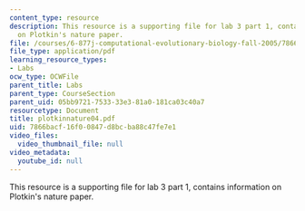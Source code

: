 ```yaml
---
content_type: resource
description: This resource is a supporting file for lab 3 part 1, contains information
  on Plotkin's nature paper.
file: /courses/6-877j-computational-evolutionary-biology-fall-2005/7866bacf16f00847d8bcba88c47fe7e1_plotkinnature04.pdf
file_type: application/pdf
learning_resource_types:
- Labs
ocw_type: OCWFile
parent_title: Labs
parent_type: CourseSection
parent_uid: 05bb9721-7533-33e3-81a0-181ca03c40a7
resourcetype: Document
title: plotkinnature04.pdf
uid: 7866bacf-16f0-0847-d8bc-ba88c47fe7e1
video_files:
  video_thumbnail_file: null
video_metadata:
  youtube_id: null
---
```

This resource is a supporting file for lab 3 part 1, contains information on Plotkin's nature paper.

